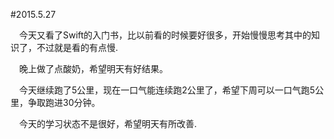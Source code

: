 #2015.5.27  

&emsp;今天又看了Swift的入门书，比以前看的时候要好很多，开始慢慢思考其中的知识了，不过就是看的有点慢.  

&emsp;晚上做了点酸奶，希望明天有好结果。  

&emsp;今天继续跑了5公里，现在一口气能连续跑2公里了，希望下周可以一口气跑5公里，争取跑进30分钟。  

&emsp;今天的学习状态不是很好，希望明天有所改善.  



